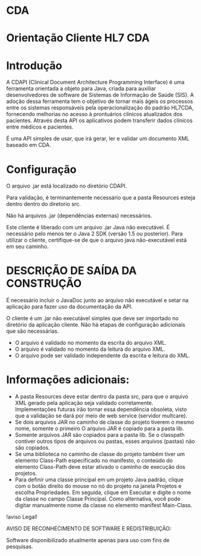 # CDA
# Orientação Cliente HL7 CDA 

# Introdução

A CDAPI (Clinical Document Architecture Programming Interface) é uma ferramenta orientada a objeto para Java, criada para auxiliar desenvolvedores de software de Sistemas de Informação de Saúde (SIS). A adoção dessa ferramenta  tem o objetivo de tornar mais ágeis os processos entre os sistemas responsáveis pela operacionalização do padrão HL7CDA, fornecendo melhorias no acesso à prontuários clı́nicos atualizados dos pacientes. Através desta API os aplicativos podem transferir dados clínicos entre médicos e pacientes.

É uma API simples de usar, que irá gerar, ler e  validar um documento XML baseado em CDA.

# Configuração

O arquivo .jar está localizado no diretório CDAPI.

Para validação, é terminantemente necessário que a pasta Resources esteja dentro dentro do diretorio src.

Não há  arquivos .jar (dependências externas) necessários.

Este cliente é liberado com um arquivo .jar Java não executável. É necessário pelo menos ter o Java 2 SDK (versão
1.5 ou posterior). Para utilizar o cliente, certifique-se de que o arquivo java não-executável está em seu caminho.

# DESCRIÇÃO DE SAÍDA DA CONSTRUÇÃO

É necessário incluir o JavaDoc junto ao arquivo não executável e setar na aplicação para fazer uso da documentação da API.

O cliente é um .jar não executável simples que deve ser importado no diretório da aplicação cliente. Não há etapas de configuração adicionais que são necessárias.

- O arquivo é validado no momento da escrita do arquivo XML.
- O arquivo é validado no momento da leitura do arquivo XML.
- O arquivo pode ser validado independente da escrita e leitura do XML.  

# Informações adicionais:

* A pasta Resources deve estar dentro da pasta src, para que o arquivo XML gerado pela aplicação
seja validado corretamente. Implementações futuras irão tornar essa dependência obsoleta, visto
que a validação se dará por meio de web service (servidor multcare).
* Se dois arquivos JAR no caminho de classe do projeto tiverem o mesmo nome, somente o primeiro
O arquivo JAR é copiado para a pasta lib.
* Somente arquivos JAR são copiados para a pasta lib.
Se o classpath contiver outros tipos de arquivos ou pastas, esses arquivos (pastas)
não são copiados.
* Se uma biblioteca no caminho de classe do projeto também tiver um elemento Class-Path
especificado no manifesto, o conteúdo do elemento Class-Path deve estar ativado
o caminho de execução dos projetos.
* Para definir uma classe principal em um projeto Java padrão, clique com o botão direito do mouse no nó do projeto
na janela Projetos e escolha Propriedades. Em seguida, clique em Executar e digite o
nome da classe no campo Classe Principal. Como alternativa, você pode digitar manualmente
nome da classe no elemento manifest Main-Class.


!aviso Legal! 

AVISO DE RECONHECIMENTO DE SOFTWARE E REDISTRIBUIÇÃO:

Software disponibilizado atualmente apenas para uso com fins de pesquisas.
